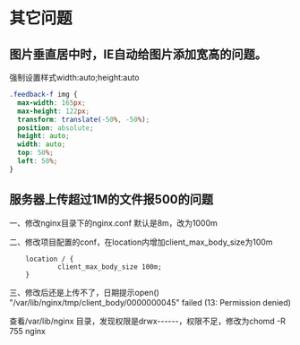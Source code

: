 # 其它问题

## 图片垂直居中时，IE自动给图片添加宽高的问题。
  
  强制设置样式width:auto;height:auto
  
  ```css
  .feedback-f img {
    max-width: 165px;
    max-height: 122px;
    transform: translate(-50%, -50%);
    position: absolute;
    height: auto;
    width: auto;
    top: 50%;
    left: 50%;
  }
  ```

## 服务器上传超过1M的文件报500的问题

一、修改nginx目录下的nginx.conf 默认是8m，改为1000m

二、修改项目配置的conf，在location内增加client_max_body_size为100m

```shell
    location / {
            client_max_body_size 100m;
    }

```

三、修改后还是上传不了，日期提示open() "/var/lib/nginx/tmp/client_body/0000000045" failed (13: Permission denied)

查看/var/lib/nginx 目录，发现权限是drwx------，权限不足，修改为chomd -R 755 nginx
